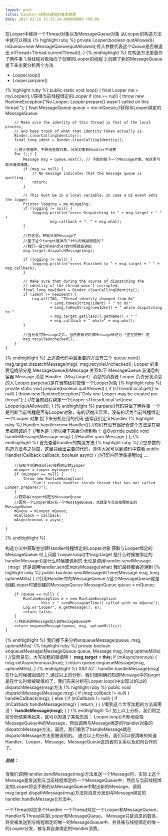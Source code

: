 ```yaml
---
layout: post
title: handler-线程间通信的基本原理
date: 2017-02-16 15:32:24.000000000 +09:00
---
```

在Looper中维持一个Thread对象以及MessageQueue对象
从Looper的构造方法中就可以得出
{% highlight ruby %}
private Looper(boolean quitAllowed){
mQueue=new MessageQueue(quitAllowed);传入参数代表这个Queue是否被退出
mThread=Thread.currentThread();
}
{% endhighlight %}
在构造方法里面作了两件事
1.将线程对象指向了创建的Looper的线程
2.创建了新的MessageQueue
接下来主要分析两个方法
+ Looper.loop()
+ Looper.parpare()

{% highlight ruby %}
 public static void loop() {
        final Looper me = myLooper();//获得当前线程绑定的Looper
        if (me == null) {
            throw new RuntimeException("No Looper; Looper.prepare() wasn't called on this thread.");
        }
        final MessageQueue queue = me.mQueue;//获得与Looper绑定的MessageQueue

        // Make sure the identity of this thread is that of the local process,
        // and keep track of what that identity token actually is.
        Binder.clearCallingIdentity();
        final long ident = Binder.clearCallingIdentity();
        
        //进入死循环，不断地去取对象，分发对象到Handler中消费
        for (;;) {
            Message msg = queue.next(); // 不断的取下一个Message对象，在这里可能会造成堵塞。
            if (msg == null) {
                // No message indicates that the message queue is quitting.
                return;
            }

            // This must be in a local variable, in case a UI event sets the logger
            Printer logging = me.mLogging;
            if (logging != null) {
                logging.println(">>>>> Dispatching to " + msg.target + " " +
                        msg.callback + ": " + msg.what);
            }
            
            //在这里，开始分发Message了
            //至于这个target是神马？什么时候被赋值的？ 
            //我们一会分析Handler的时候就会讲到
            msg.target.dispatchMessage(msg);

            if (logging != null) {
                logging.println("<<<<< Finished to " + msg.target + " " + msg.callback);
            }

            // Make sure that during the course of dispatching the
            // identity of the thread wasn't corrupted.
            final long newIdent = Binder.clearCallingIdentity();
            if (ident != newIdent) {
                Log.wtf(TAG, "Thread identity changed from 0x"
                        + Long.toHexString(ident) + " to 0x"
                        + Long.toHexString(newIdent) + " while dispatching to "
                        + msg.target.getClass().getName() + " "
                        + msg.callback + " what=" + msg.what);
            }
            
            //当分发完Message之后，当然要标记将该Message标记为 *正在使用* 啦
            msg.recycleUnchecked();
        }
    }
{% endhighlight %}
上述源代码中最重要的方法有三个
 queue.next()
 msg.target.dispatchMessage(msg);
  msg.recycleUnchecked();
Looper 的重要组成部分是 MessageQueue和Message 关系如下
MessageQueue 装消息的容器
Message 消息
Handler（Msg.target）消息的消费者
Looper 负责分发消息的人
Looper.parpera()是在当前线程管理一个Looper对象
{% highlight ruby %}
private static void prepare(boolean quitAllowed) {
        if (sThreadLocal.get() != null) {
            throw new RuntimeException("Only one Looper may be created per thread");
        }
        //在当前线程绑定一个Looper
        sThreadLocal.set(new Looper(quitAllowed));
    }
{% endhighlight %}
parpare()代码只做了两件事 一个是判断当前线程是否有Looper对象，有的话抛出异常，没有的话为当前线程绑定一个Looper 对象
接下来分析应用的代码 通常我们定义Handler
{% highlight ruby %}
Handler handler=new Handler(){
//你们有没有很好奇这个方法是在哪里被回调的？
        //我也是！所以接下来会分析到哟！
        @Override
        public void handleMessage(Message msg) {
            //Handler your Message
        }
};
{% endhighlight %}
首先查看handler的构造方法 
{% highlight ruby %}
//空参数的构造方法与之对应，这里只给出主要的代码，具体大家可以到源码中查看
public Handler(Callback callback, boolean async) {
        //打印内存泄露提醒log
        ....
        
        //获取与创建Handler线程绑定的Looper
        mLooper = Looper.myLooper();
        if (mLooper == null) {
            throw new RuntimeException(
                "Can't create handler inside thread that has not called Looper.prepare()");
        }
        //获取与Looper绑定的MessageQueue
        //因为一个Looper就只有一个MessageQueue，也就是与当前线程绑定的MessageQueue
        mQueue = mLooper.mQueue;
        mCallback = callback;
        mAsynchronous = async;
        
    }
{% endhighlight %}

构造方法中获取誉创建Handler线程绑定的Looper对象 获取与Looper绑定的MessageQueue
带上问题
Looper.loop()中msg.target 是什么时候被绑定的 
handlerMessage()是什么时候被调用的
无论是调用handler.sendMessage（msg）还是调用handler.sendEmptyMessage(what) 我们最终都会追溯到
{% highlight ruby %}
public boolean sendMessageAtTime(Message msg, long uptimeMillis) {
        //引用Handler中的MessageQueue
        //这个MessageQueue就是创建Looper时被创建的MessageQueue
        MessageQueue queue = mQueue;
        
        if (queue == null) {
            RuntimeException e = new RuntimeException(
                    this + " sendMessageAtTime() called with no mQueue");
            Log.w("Looper", e.getMessage(), e);
            return false;
        }
        //将新来的Message加入到MessageQueue中
        return enqueueMessage(queue, msg, uptimeMillis);
    }
{% endhighlight %}
我们接下来分析enqueueMessage(queue, msg, uptimeMillis):
{% highlight ruby %}
private boolean enqueueMessage(MessageQueue queue, Message msg, long uptimeMillis) {
        //显而易见，大写加粗的赋值啊！
        **msg.target = this;**
        if (mAsynchronous) {
            msg.setAsynchronous(true);
        }
        return queue.enqueueMessage(msg, uptimeMillis);
    }
    {% endhighlight %}
    ###  A2：handler.handleMessage(msg)在什么时候被回调的？ 通过以上的分析，我们很明确的知道Message中的target是在什么时候被赋值的了，我们先来分析在Looper.loop()中出现过的过的dispatchMessage(msg)方法
{% highlight ruby %}
public void dispatchMessage(Message msg) {
        if (msg.callback != null) {
            handleCallback(msg);
        } else {
            if (mCallback != null) {
                if (mCallback.handleMessage(msg)) {
                    return;
                }
            }
            //看到这个大写加粗的方法调用没！
            **handleMessage(msg);**
        }
    }
       {% endhighlight %}
加上以上分析，我们将之前分析结果串起来，就可以知道了某些东西： Looper.loop()不断地获取MessageQueue中的Message，然后调用与Message绑定的Handler对象的dispatchMessage方法，最后，我们看到了handleMessage就在dispatchMessage方法里被调用的。
通过以上的分析，我们可以很清晰的知道Handler、Looper、Message、MessageQueue这四者的关系以及如何合作的了。

#####  总结：
当我们调用handler.sendMessage(msg)方法发送一个Message时，实际上这个Message是发送到与当前线程绑定的一个MessageQueue中，然后与当前线程绑定的Looper将会不断的从MessageQueue中取出新的Message，调用msg.target.dispathMessage(msg)方法将消息分发到与Message绑定的handler.handleMessage()方法中。

一个Thread对应多个Handler 一个Thread对应一个Looper和MessageQueue，Handler与Thread共享Looper和MessageQueue。 Message只是消息的载体，将会被发送到与线程绑定的唯一的MessageQueue中，并且被与线程绑定的唯一的Looper分发，被与其自身绑定的Handler消费。

